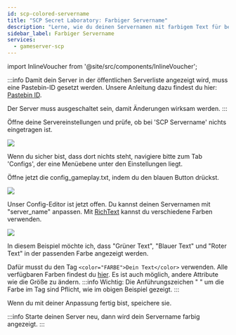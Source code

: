 ```yaml
---
id: scp-colored-servername
title: "SCP Secret Laboratory: Farbiger Servername"
description: "Lerne, wie du deinen Servernamen mit farbigem Text für bessere Sichtbarkeit und Style anpasst → Jetzt mehr erfahren"
sidebar_label: Farbiger Servername
services:
  - gameserver-scp
---
```


import InlineVoucher from '@site/src/components/InlineVoucher';

:::info
Damit dein Server in der öffentlichen Serverliste angezeigt wird, muss eine Pastebin-ID gesetzt werden. Unsere Anleitung dazu findest du hier: [Pastebin ID](scp-pastebin.md).

Der Server muss ausgeschaltet sein, damit Änderungen wirksam werden.
:::

<InlineVoucher />

Öffne deine Servereinstellungen und prüfe, ob bei 'SCP Servername' nichts eingetragen ist.

![](https://screensaver01.zap-hosting.com/index.php/s/Y9BXkJnBGXy3jWP/preview)

Wenn du sicher bist, dass dort nichts steht, navigiere bitte zum Tab 'Configs', der eine Menüebene unter den Einstellungen liegt.

Öffne jetzt die config_gameplay.txt, indem du den blauen Button drückst.

![](https://screensaver01.zap-hosting.com/index.php/s/FAm8KQfAonpTWp2/preview)

Unser Config-Editor ist jetzt offen. Du kannst deinen Servernamen mit "server_name" anpassen. Mit [RichText](https://docs.unity3d.com/Packages/com.unity.ugui@1.0/manual/StyledText.html) kannst du verschiedene Farben verwenden.

![](https://screensaver01.zap-hosting.com/index.php/s/jebLtwqZToWJ27C/preview)

In diesem Beispiel möchte ich, dass "Grüner Text", "Blauer Text" und "Roter Text" in der passenden Farbe angezeigt werden.

Dafür musst du den Tag `<color="FARBE">Dein Text</color>` verwenden. Alle verfügbaren Farben findest du [hier](https://docs.unity3d.com/Packages/com.unity.ugui@1.0/manual/StyledText.html). Es ist auch möglich, andere Attribute wie die Größe zu ändern.
:::info
Wichtig: Die Anführungszeichen " " um die Farbe im Tag sind Pflicht, wie im obigen Beispiel gezeigt.
:::

Wenn du mit deiner Anpassung fertig bist, speichere sie.

:::info
Starte deinen Server neu, dann wird dein Servername farbig angezeigt.
:::

<InlineVoucher />